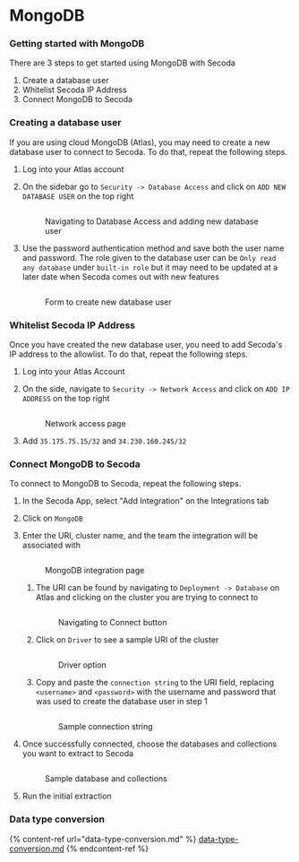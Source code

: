 # MongoDB

### Getting started with MongoDB

There are 3 steps to get started using MongoDB with Secoda

1. Create a database user
2. Whitelist Secoda IP Address
3. Connect MongoDB to Secoda

### Creating a database user

If you are using cloud MongoDB (Atlas), you may need to create a new database user to connect to Secoda. To do that, repeat the following steps.

1. Log into your Atlas account
2.  On the sidebar go to `Security -> Database Access` and click on `ADD NEW DATABASE USER` on the top right&#x20;



    <figure><img src="../../../.gitbook/assets/Screenshot 2023-08-18 at 11.51.36 AM.png" alt=""><figcaption><p>Navigating to Database Access and adding new database user</p></figcaption></figure>
3.  Use the password authentication method and save both the user name and password. The role given to the database user can be `Only read any database` under `built-in role` but it may need to be updated at a later date when Secoda comes out with new features

    <figure><img src="../../../.gitbook/assets/Screenshot 2023-08-18 at 12.46.43 PM.png" alt=""><figcaption><p>Form to create new database user</p></figcaption></figure>



### Whitelist Secoda IP Address

Once you have created the new database user, you need to add Secoda's IP address to the allowlist. To do that, repeat the following steps.

1. Log into your Atlas Account
2.  On the side, navigate to `Security -> Network Access` and click on `ADD IP ADDRESS` on the top right

    <figure><img src="../../../.gitbook/assets/Screenshot 2023-08-18 at 12.32.29 PM.png" alt=""><figcaption><p>Network access page</p></figcaption></figure>
3. Add `35.175.75.15/32` and `34.230.160.245/32`

### Connect MongoDB to Secoda

To connect to MongoDB to Secoda, repeat the following steps.

1. In the Secoda App, select "Add Integration" on the Integrations tab
2. Click on `MongoDB`
3.  Enter the URI, cluster name, and the team the integration will be associated with&#x20;

    <figure><img src="../../../.gitbook/assets/Screenshot 2023-08-18 at 12.39.43 PM (3).png" alt=""><figcaption><p>MongoDB integration page</p></figcaption></figure>

    1.  The URI can be found by navigating to `Deployment -> Database` on Atlas and clicking on the cluster you are trying to connect to

        <figure><img src="../../../.gitbook/assets/Screenshot 2023-08-18 at 12.51.56 PM (1).png" alt=""><figcaption><p>Navigating to Connect button</p></figcaption></figure>
    2.  Click on `Driver` to see a sample URI of the cluster

        <figure><img src="../../../.gitbook/assets/Screenshot 2023-08-18 at 12.53.29 PM (1).png" alt=""><figcaption><p>Driver option</p></figcaption></figure>
    3.  Copy and paste the `connection string` to the URI field, replacing `<username>` and `<password>` with the username and password that was used to create the database user in step 1

        <figure><img src="../../../.gitbook/assets/Screenshot 2023-08-18 at 12.37.27 PM (1).png" alt=""><figcaption><p>Sample connection string</p></figcaption></figure>
4.  Once successfully connected, choose the databases and collections you want to extract to Secoda

    <figure><img src="../../../.gitbook/assets/Screenshot 2023-08-18 at 12.40.30 PM.png" alt=""><figcaption><p>Sample database and collections</p></figcaption></figure>
5. Run the initial extraction



### Data type conversion

{% content-ref url="data-type-conversion.md" %}
[data-type-conversion.md](data-type-conversion.md)
{% endcontent-ref %}
